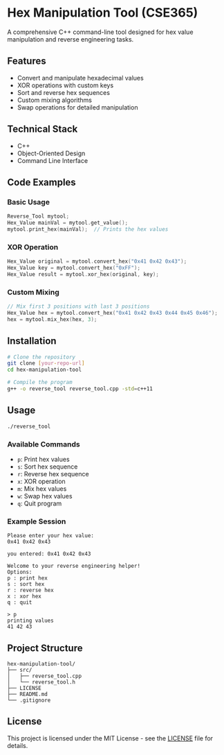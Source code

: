 # Hex Manipulation Tool (CSE365)
A comprehensive C++ command-line tool designed for hex value manipulation and reverse engineering tasks.

## Features
- Convert and manipulate hexadecimal values
- XOR operations with custom keys
- Sort and reverse hex sequences
- Custom mixing algorithms
- Swap operations for detailed manipulation

## Technical Stack
- C++
- Object-Oriented Design
- Command Line Interface

## Code Examples

### Basic Usage
```cpp
Reverse_Tool mytool;
Hex_Value mainVal = mytool.get_value();
mytool.print_hex(mainVal);  // Prints the hex values
```

### XOR Operation
```cpp
Hex_Value original = mytool.convert_hex("0x41 0x42 0x43");
Hex_Value key = mytool.convert_hex("0xFF");
Hex_Value result = mytool.xor_hex(original, key);
```

### Custom Mixing
```cpp
// Mix first 3 positions with last 3 positions
Hex_Value hex = mytool.convert_hex("0x41 0x42 0x43 0x44 0x45 0x46");
hex = mytool.mix_hex(hex, 3);
```

## Installation
```bash
# Clone the repository
git clone [your-repo-url]
cd hex-manipulation-tool

# Compile the program
g++ -o reverse_tool reverse_tool.cpp -std=c++11
```

## Usage
```bash
./reverse_tool
```

### Available Commands
- `p`: Print hex values
- `s`: Sort hex sequence
- `r`: Reverse hex sequence
- `x`: XOR operation
- `m`: Mix hex values
- `w`: Swap hex values
- `q`: Quit program

### Example Session
```
Please enter your hex value:
0x41 0x42 0x43

you entered: 0x41 0x42 0x43

Welcome to your reverse engineering helper!
Options:
p : print hex
s : sort hex
r : reverse hex
x : xor hex
q : quit

> p
printing values
41 42 43
```

## Project Structure
```
hex-manipulation-tool/
├── src/
│   ├── reverse_tool.cpp
│   └── reverse_tool.h
├── LICENSE
├── README.md
└── .gitignore
```

## License
This project is licensed under the MIT License - see the [LICENSE](LICENSE) file for details.
